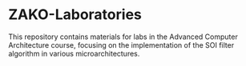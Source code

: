 # ZAKO-Laboratories
This repository contains materials for labs in the Advanced Computer Architecture course, focusing on the implementation of the SOI filter algorithm in various microarchitectures.
